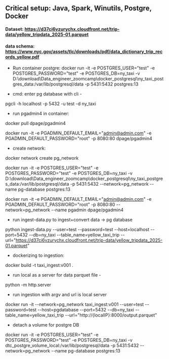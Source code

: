 ## Critical setup: Java, Spark, Winutils, Postgre, Docker

#### Dataset: https://d37ci6vzurychx.cloudfront.net/trip-data/yellow_tripdata_2025-01.parquet

#### data schema: https://www.nyc.gov/assets/tlc/downloads/pdf/data_dictionary_trip_records_yellow.pdf

- Run container postgre:
  docker run -it -e POSTGRES_USER="test" -e POSTGRES_PASSWORD="test" -e POSTGRES_DB=ny_taxi -v D:\download\Data_engineer_zoomcamp\docker_postgresql\ny_taxi_postgres_data:/var/lib/postgresql/data -p 5431:5432 postgres:13

- cmd: enter pg database with cli -

pgcli -h localhost -p 5432 -u test -d ny_taxi

- run pgadmin4 in container:

docker pull dpage/pgadmin4

docker run -it -e PGADMIN_DEFAULT_EMAIL="admin@admin.com" -e PGADMIN_DEFAULT_PASSWORD="root" -p 8080:80 dpage/pgadmin4

- create network:

docker network create pg_network

docker run -it -e POSTGRES_USER="test" -e POSTGRES_PASSWORD="test" -e POSTGRES_DB=ny_taxi -v D:\download\Data_engineer_zoomcamp\docker_postgresql\ny_taxi_postgres_data:/var/lib/postgresql/data -p 5431:5432 --network=pg_network --name pg-database postgres:13

docker run -it -e PGADMIN_DEFAULT_EMAIL="admin@admin.com" -e PGADMIN_DEFAULT_PASSWORD="root" -p 8080:80 --network=pg_network --name pgadmin dpage/pgadmin4

- run ingest-data.py to ingest+convert data -> pg database

python ingest-data.py --user=test --password=test --host=localhost --port=5432 --db=ny_taxi
--table_name=yellow_taxi_trip --url="https://d37ci6vzurychx.cloudfront.net/trip-data/yellow_tripdata_2025-01.parquet"

- dockerizing to ingestion:

docker build -t taxi_ingest:v001 .

- run local as a server for data parquet file -

python -m http.server

- run ingestion with argv and url is local server

docker run -it --network=pg_network taxi_ingest:v001 --user=test --password=test --host=pgdatabase --port=5432 --db=ny_taxi --table_name=yellow_taxi_trip --url="http://{localIP}:8000/output.parquet"

- detach a volume for postgre DB

docker run -it -e POSTGRES_USER="test" -e POSTGRES_PASSWORD="test" -e POSTGRES_DB=ny_taxi -v dtc_postgre_volume_local:/var/lib/postgresql/data -p 5431:5432 --network=pg_network --name pg-database postgres:13

